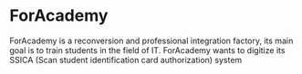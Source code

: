 # ForAcademy

ForAcademy is a reconversion and professional integration factory, its main goal is to train students in the field of
IT. ForAcademy wants to digitize its SSICA (Scan student identification card authorization) system
